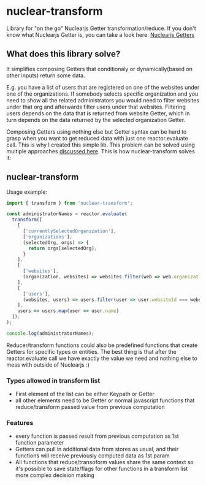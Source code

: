 nuclear-transform
=================

Library for "on the go" Nuclearjs Getter transformation/reduce.
If you don't know what Nuclearjs Getter is, you can take a look here: [Nuclearjs Getters](https://optimizely.github.io/nuclear-js/docs/04-getters.html)

## What does this library solve?
It simplifies composing Getters that conditionaly or dynamically(based on other inputs) return some data.

E.g. you have a list of users that are registered on one of the websites under one of the organizations.
If somebody selects specific organization and you need to show all the related administrators you would need to filter websites under that org and afterwards filter users under that websites. Filtering users depends on the data that is returned from website Getter, which in turn depends on the data returned by the selected organization Getter.

Composing Getters using nothing else but Getter syntax can be hard to grasp when you want to get reduced data with just one reactor.evaluate call. This is why I created this simple lib.
This problem can be solved using multiple approaches [discussed here](https://github.com/popc0rn/nuclear-transform/blob/master/related-info.md). This is how nuclear-transform solves it:

## nuclear-transform
Usage example:

```javascript
import { transform } from 'nuclear-transform';

const administratorNames = reactor.evaluate(
  transform([
    [
      ['currentlySelectedOrganization'],
      ['organizations'],
      (selectedOrg, orgs) => {
        return orgs[selectedOrg];
      }
    ],
    [
      ['websites'],
      (organization, websites) => websites.filter(web => web.organizationId === organization.id)
    ],
    [
      ['users'],
      (websites, users) => users.filter(user => user.websiteId === websiteId && user.permission === 'administrator')
    ],
    users => users.map(user => user.name)
  ]);
);

console.log(administratorNames);

```

Reducer/transform functions could also be predefined functions that create Getters for specific types or entities. The best thing is that after the reactor.evaluate call we have exactly the value we need and nothing else to mess with outside of Nuclearjs :)

### Types allowed in transform list
- First element of the list can be either Keypath or Getter
- all other elements need to be Getter or normal javascript functions that reduce/transform passed value from previous computation

### Features
- every function is passed result from previous computation as 1st function parameter
- Getters can pull in additional data from stores as usual, and their functions will receive previously computed data as 1st param
- All functions that reduce/transoform values share the same context so it's possible to save state/flags for other functions in a transform list more complex decision making
